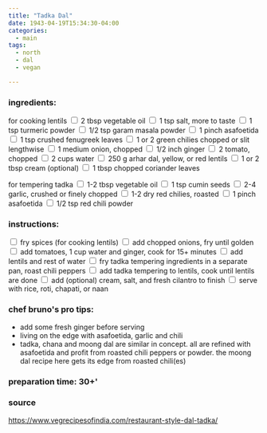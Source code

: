 ```yaml
---
title: "Tadka Dal"
date: 1943-04-19T15:34:30-04:00
categories:
  - main 
tags:
  - north
  - dal
  - vegan

---
```


### ingredients:

for cooking lentils
<input type="checkbox"> 2 tbsp vegetable oil
<input type="checkbox"> 1 tsp salt, more to taste
<input type="checkbox"> 1 tsp turmeric powder
<input type="checkbox"> 1/2 tsp garam masala powder
<input type="checkbox"> 1 pinch asafoetida 
<input type="checkbox"> 1 tsp crushed fenugreek leaves
<input type="checkbox"> 1 or 2 green chilies chopped or slit lengthwise
<input type="checkbox"> 1 medium  onion, chopped
<input type="checkbox"> 1/2 inch ginger
<input type="checkbox"> 2 tomato, chopped
<input type="checkbox"> 2 cups water
<input type="checkbox"> 250 g arhar dal, yellow, or red lentils
<input type="checkbox"> 1 or 2 tbsp cream (optional)
<input type="checkbox"> 1 tbsp chopped coriander leaves

for tempering tadka
<input type="checkbox"> 1-2 tbsp vegetable oil
<input type="checkbox"> 1 tsp cumin seeds
<input type="checkbox"> 2-4 garlic, crushed or finely chopped
<input type="checkbox"> 1-2 dry red chilies, roasted
<input type="checkbox"> 1 pinch asafoetida
<input type="checkbox"> 1/2 tsp red chili powder

### instructions:
<input type="checkbox"> fry spices (for cooking lentils)
<input type="checkbox"> add chopped onions, fry until golden
<input type="checkbox"> add tomatoes, 1 cup water and ginger, cook for 15+ minutes
<input type="checkbox"> add lentils and rest of water
<input type="checkbox"> fry tadka tempering ingredients in a separate pan, roast chili peppers
<input type="checkbox"> add tadka tempering to lentils, cook until lentils are  done
<input type="checkbox"> add (optional) cream, salt, and fresh cilantro to finish
<input type="checkbox"> serve with rice, roti, chapati, or naan

### chef bruno's pro tips:

- add some fresh ginger before serving
- living on the edge with asafoetida, garlic and chili
- tadka, chana and moong dal are similar in concept. all are refined with asafoetida and profit from roasted chili peppers or powder. the moong dal recipe here gets its edge from roasted chili(es)


### preparation time: 30+'

### source

https://www.vegrecipesofindia.com/restaurant-style-dal-tadka/


